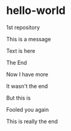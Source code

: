 # hello-world

1st repository


This is a message

Text is here

The End


Now I have more

It wasn't the end

But this is


Fooled you again

This is really the end
